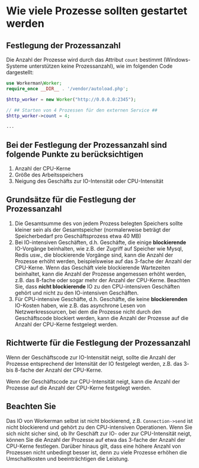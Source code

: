 # Wie viele Prozesse sollten gestartet werden

## Festlegung der Prozessanzahl
Die Anzahl der Prozesse wird durch das Attribut ```count``` bestimmt (Windows-Systeme unterstützen keine Prozessanzahl), wie im folgenden Code dargestellt:
```php
use Workerman\Worker;
require_once __DIR__ . '/vendor/autoload.php';

$http_worker = new Worker("http://0.0.0.0:2345");

// ## Starten von 4 Prozessen für den externen Service ##
$http_worker->count = 4;

... 

```

## Bei der Festlegung der Prozessanzahl sind folgende Punkte zu berücksichtigen
1. Anzahl der CPU-Kerne
2. Größe des Arbeitsspeichers
3. Neigung des Geschäfts zur IO-Intensität oder CPU-Intensität

## Grundsätze für die Festlegung der Prozessanzahl
1. Die Gesamtsumme des von jedem Prozess belegten Speichers sollte kleiner sein als der Gesamtspeicher (normalerweise beträgt der Speicherbedarf pro Geschäftsprozess etwa 40 MB)
2. Bei IO-intensiven Geschäften, d.h. Geschäfte, die einige **blockierende** IO-Vorgänge beinhalten, wie z.B. der Zugriff auf Speicher wie Mysql, Redis usw., die blockierende Vorgänge sind, kann die Anzahl der Prozesse erhöht werden, beispielsweise auf das 3-fache der Anzahl der CPU-Kerne. Wenn das Geschäft viele blockierende Wartezeiten beinhaltet, kann die Anzahl der Prozesse angemessen erhöht werden, z.B. das 8-fache oder sogar mehr der Anzahl der CPU-Kerne. Beachten Sie, dass **nicht blockierende** IO zu den CPU-intensiven Geschäften gehört und nicht zu den IO-intensiven Geschäften.
3. Für CPU-intensive Geschäfte, d.h. Geschäfte, die keine **blockierenden** IO-Kosten haben, wie z.B. das asynchrone Lesen von Netzwerkressourcen, bei dem die Prozesse nicht durch den Geschäftscode blockiert werden, kann die Anzahl der Prozesse auf die Anzahl der CPU-Kerne festgelegt werden.


## Richtwerte für die Festlegung der Prozessanzahl
Wenn der Geschäftscode zur IO-Intensität neigt, sollte die Anzahl der Prozesse entsprechend der Intensität der IO festgelegt werden, z.B. das 3- bis 8-fache der Anzahl der CPU-Kerne.

Wenn der Geschäftscode zur CPU-Intensität neigt, kann die Anzahl der Prozesse auf die Anzahl der CPU-Kerne festgelegt werden.

## Beachten Sie
Das IO von Workerman selbst ist nicht blockierend, z.B. ```Connection->send``` ist nicht blockierend und gehört zu den CPU-intensiven Operationen. Wenn Sie sich nicht sicher sind, ob Ihr Geschäft zur IO- oder zur CPU-Intensität neigt, können Sie die Anzahl der Prozesse auf etwa das 3-fache der Anzahl der CPU-Kerne festlegen. Darüber hinaus gilt, dass eine höhere Anzahl von Prozessen nicht unbedingt besser ist, denn zu viele Prozesse erhöhen die Umschaltkosten und beeinträchtigen die Leistung.
